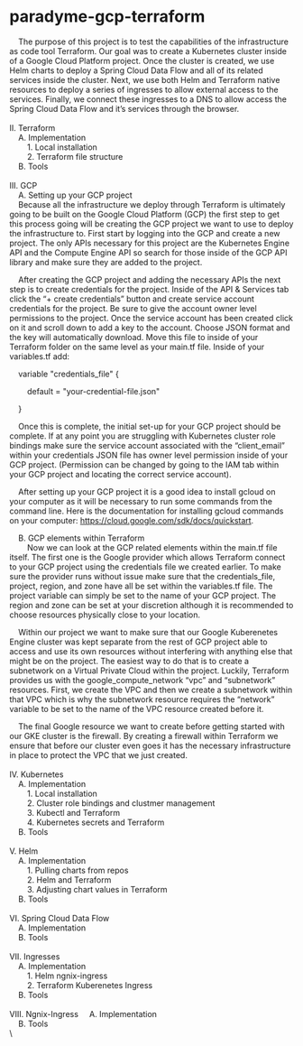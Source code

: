 # paradyme-gcp-terraform

&nbsp;&nbsp;&nbsp;&nbsp;The purpose of this project is to test the capabilities of the infrastructure as code tool Terraform. Our goal was to create a Kubernetes cluster inside of a Google Cloud Platform project. Once the cluster is created, we use Helm charts to deploy a Spring Cloud Data Flow and all of its related services inside the cluster. Next, we use both Helm and Terraform native resources to deploy a series of ingresses to allow external access to the services. Finally, we connect these ingresses to a DNS to allow access the Spring Cloud Data Flow and it’s services through the browser.  
\
II. Terraform\
&nbsp;&nbsp;&nbsp;&nbsp;A. Implementation\
&nbsp;&nbsp;&nbsp;&nbsp;&nbsp;&nbsp;&nbsp;&nbsp;1. Local installation\
&nbsp;&nbsp;&nbsp;&nbsp;&nbsp;&nbsp;&nbsp;&nbsp;2. Terraform file structure\
&nbsp;&nbsp;&nbsp;&nbsp;B. Tools\
\
III. GCP\
&nbsp;&nbsp;&nbsp;&nbsp;A. Setting up your GCP project\
&nbsp;&nbsp;&nbsp;&nbsp;Because all the infrastructure we deploy through Terraform is ultimately going to be built on the Google Cloud Platform (GCP) the first step to get this process going will be creating the GCP project we want to use to deploy the infrastructure to. First start by logging into the GCP and create a new project. The only APIs necessary for this project are the Kubernetes Engine API and the Compute Engine API so search for those inside of the GCP API library and make sure they are added to the project.  

&nbsp;&nbsp;&nbsp;&nbsp;After creating the GCP project and adding the necessary APIs the next step is to create credentials for the project. Inside of the API & Services tab click the “+ create credentials” button and create service account credentials for the project. Be sure to give the account owner level permissions to the project. Once the service account has been created click on it and scroll down to add a key to the account. Choose JSON format and the key will automatically download. Move this file to inside of your Terraform folder on the same level as your main.tf file. Inside of your variables.tf add:  

&nbsp;&nbsp;&nbsp;&nbsp;variable "credentials_file" { 

&nbsp;&nbsp;&nbsp;&nbsp;&nbsp;&nbsp;&nbsp;&nbsp;default = "your-credential-file.json" 

&nbsp;&nbsp;&nbsp;&nbsp;} 

&nbsp;&nbsp;&nbsp;&nbsp;Once this is complete, the initial set-up for your GCP project should be complete. If at any point you are struggling with Kubernetes cluster role bindings make sure the service account associated with the “client_email” within your credentials JSON file has owner level permission inside of your GCP project. (Permission can be changed by going to the IAM tab within your GCP project and locating the correct service account). 

&nbsp;&nbsp;&nbsp;&nbsp;After setting up your GCP project it is a good idea to install gcloud on your computer as it will be necessary to run some commands from the command line. Here is the documentation for installing gcloud commands on your computer: https://cloud.google.com/sdk/docs/quickstart. 

&nbsp;&nbsp;&nbsp;&nbsp;B. GCP elements within Terraform\
&nbsp;&nbsp;&nbsp;&nbsp;&nbsp;&nbsp;&nbsp;&nbsp;Now we can look at the GCP related elements within the main.tf file itself. The first one is the Google provider which allows Terraform connect to your GCP project using the credentials file we created earlier. To make sure the provider runs without issue make sure that the credentials_file, project, region, and zone have all be set within the variables.tf file. The project variable can simply be set to the name of your GCP project. The region and zone can be set at your discretion although it is recommended to choose resources physically close to your location.  

&nbsp;&nbsp;&nbsp;&nbsp;Within our project we want to make sure that our Google Kuberenetes Engine cluster was kept separate from the rest of GCP project able to access and use its own resources without interfering with anything else that might be on the project. The easiest way to do that is to create a subnetwork on a Virtual Private Cloud within the project. Luckily, Terraform provides us with the google_compute_network “vpc” and “subnetwork” resources. First, we create the VPC and then we create a subnetwork within that VPC which is why the subnetwork resource requires the “network” variable to be set to the name of the VPC resource created before it.  

&nbsp;&nbsp;&nbsp;&nbsp;The final Google resource we want to create before getting started with our GKE cluster is the firewall. By creating a firewall within Terraform we ensure that before our cluster even goes it has the necessary infrastructure in place to protect the VPC that we just created.  
\
IV. Kubernetes\
&nbsp;&nbsp;&nbsp;&nbsp;A. Implementation\
&nbsp;&nbsp;&nbsp;&nbsp;&nbsp;&nbsp;&nbsp;&nbsp;1. Local installation\
&nbsp;&nbsp;&nbsp;&nbsp;&nbsp;&nbsp;&nbsp;&nbsp;2. Cluster role bindings and clustmer management\
&nbsp;&nbsp;&nbsp;&nbsp;&nbsp;&nbsp;&nbsp;&nbsp;3. Kubectl and Terraform\
&nbsp;&nbsp;&nbsp;&nbsp;&nbsp;&nbsp;&nbsp;&nbsp;4. Kubernetes secrets and Terraform\
&nbsp;&nbsp;&nbsp;&nbsp;B. Tools\
\
V. Helm\
&nbsp;&nbsp;&nbsp;&nbsp;A. Implementation\
&nbsp;&nbsp;&nbsp;&nbsp;&nbsp;&nbsp;&nbsp;&nbsp;1. Pulling charts from repos\
&nbsp;&nbsp;&nbsp;&nbsp;&nbsp;&nbsp;&nbsp;&nbsp;2. Helm and Terraform\
&nbsp;&nbsp;&nbsp;&nbsp;&nbsp;&nbsp;&nbsp;&nbsp;3. Adjusting chart values in Terraform\
&nbsp;&nbsp;&nbsp;&nbsp;B. Tools\
\
VI. Spring Cloud Data Flow\
&nbsp;&nbsp;&nbsp;&nbsp;A. Implementation\
&nbsp;&nbsp;&nbsp;&nbsp;B. Tools\
\
VII. Ingresses\
&nbsp;&nbsp;&nbsp;&nbsp;A. Implementation\
&nbsp;&nbsp;&nbsp;&nbsp;&nbsp;&nbsp;&nbsp;&nbsp;1. Helm ngnix-ingress\
&nbsp;&nbsp;&nbsp;&nbsp;&nbsp;&nbsp;&nbsp;&nbsp;2. Terraform Kuberenetes Ingress\
&nbsp;&nbsp;&nbsp;&nbsp;B. Tools\
\
VIII. Ngnix-Ingress
&nbsp;&nbsp;&nbsp;&nbsp;A. Implementation\
&nbsp;&nbsp;&nbsp;&nbsp;B. Tools\
\
